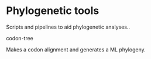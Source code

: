 # Phylogenetic tools

Scripts and pipelines to aid phylogenetic analyses..

codon-tree

Makes a codon alignment and generates a ML phylogeny.
